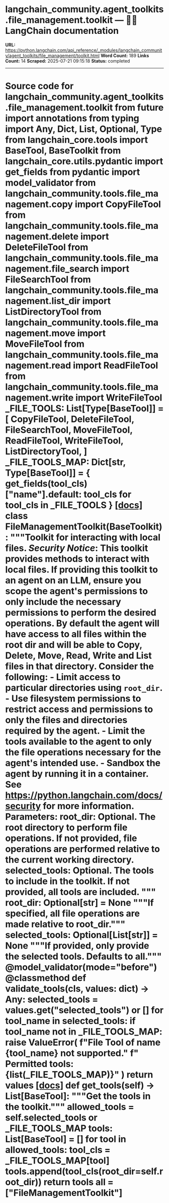 # langchain_community.agent_toolkits.file_management.toolkit — 🦜🔗 LangChain  documentation

**URL:** https://python.langchain.com/api_reference/_modules/langchain_community/agent_toolkits/file_management/toolkit.html
**Word Count:** 189
**Links Count:** 14
**Scraped:** 2025-07-21 09:15:18
**Status:** completed

---

# Source code for langchain\_community.agent\_toolkits.file\_management.toolkit               from __future__ import annotations          from typing import Any, Dict, List, Optional, Type          from langchain_core.tools import BaseTool, BaseToolkit     from langchain_core.utils.pydantic import get_fields     from pydantic import model_validator          from langchain_community.tools.file_management.copy import CopyFileTool     from langchain_community.tools.file_management.delete import DeleteFileTool     from langchain_community.tools.file_management.file_search import FileSearchTool     from langchain_community.tools.file_management.list_dir import ListDirectoryTool     from langchain_community.tools.file_management.move import MoveFileTool     from langchain_community.tools.file_management.read import ReadFileTool     from langchain_community.tools.file_management.write import WriteFileTool          _FILE_TOOLS: List[Type[BaseTool]] = [         CopyFileTool,         DeleteFileTool,         FileSearchTool,         MoveFileTool,         ReadFileTool,         WriteFileTool,         ListDirectoryTool,     ]     _FILE_TOOLS_MAP: Dict[str, Type[BaseTool]] = {         get_fields(tool_cls)["name"].default: tool_cls for tool_cls in _FILE_TOOLS     }                              [[docs]](https://python.langchain.com/api_reference/community/agent_toolkits/langchain_community.agent_toolkits.file_management.toolkit.FileManagementToolkit.html#langchain_community.agent_toolkits.file_management.toolkit.FileManagementToolkit)     class FileManagementToolkit(BaseToolkit):         """Toolkit for interacting with local files.              *Security Notice*: This toolkit provides methods to interact with local files.             If providing this toolkit to an agent on an LLM, ensure you scope             the agent's permissions to only include the necessary permissions             to perform the desired operations.                  By **default** the agent will have access to all files within             the root dir and will be able to Copy, Delete, Move, Read, Write             and List files in that directory.                  Consider the following:             - Limit access to particular directories using `root_dir`.             - Use filesystem permissions to restrict access and permissions to only               the files and directories required by the agent.             - Limit the tools available to the agent to only the file operations               necessary for the agent's intended use.             - Sandbox the agent by running it in a container.                  See https://python.langchain.com/docs/security for more information.              Parameters:             root_dir: Optional. The root directory to perform file operations.                 If not provided, file operations are performed relative to the current                 working directory.             selected_tools: Optional. The tools to include in the toolkit. If not                 provided, all tools are included.         """              root_dir: Optional[str] = None         """If specified, all file operations are made relative to root_dir."""         selected_tools: Optional[List[str]] = None         """If provided, only provide the selected tools. Defaults to all."""              @model_validator(mode="before")         @classmethod         def validate_tools(cls, values: dict) -> Any:             selected_tools = values.get("selected_tools") or []             for tool_name in selected_tools:                 if tool_name not in _FILE_TOOLS_MAP:                     raise ValueError(                         f"File Tool of name {tool_name} not supported."                         f" Permitted tools: {list(_FILE_TOOLS_MAP)}"                     )             return values                         [[docs]](https://python.langchain.com/api_reference/community/agent_toolkits/langchain_community.agent_toolkits.file_management.toolkit.FileManagementToolkit.html#langchain_community.agent_toolkits.file_management.toolkit.FileManagementToolkit.get_tools)         def get_tools(self) -> List[BaseTool]:             """Get the tools in the toolkit."""             allowed_tools = self.selected_tools or _FILE_TOOLS_MAP             tools: List[BaseTool] = []             for tool in allowed_tools:                 tool_cls = _FILE_TOOLS_MAP[tool]                 tools.append(tool_cls(root_dir=self.root_dir))             return tools                                             __all__ = ["FileManagementToolkit"]